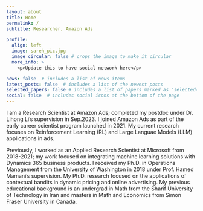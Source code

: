 ```yaml
---
layout: about
title: Home
permalink: /
subtitle: Researcher, Amazon Ads

profile:
  align: left
  image: sareh_pic.jpg
  image_circular: false # crops the image to make it circular
  more_info: >
    <p>Update this to have social network here</p>

news: false  # includes a list of news items
latest_posts: false  # includes a list of the newest posts
selected_papers: false # includes a list of papers marked as "selected={true}"
social: false  # includes social icons at the bottom of the page
---
```


I am a Research Scientist at Amazon Ads; completed my postdoc under Dr. Lihong Li’s supervision in Sep.2023. I joined Amazon Ads as part of the early career scientist program launched in 2021. My current research focuses on Reinforcement Learning (RL) and Large Languae Models (LLM) applications in ads.

Previously, I worked as an Applied Research Scientist at Microsoft from 2018-2021; my work focused on integrating machine learning solutions with Dynamics 365 business products. I received my Ph.D. in Operations Management from the University of Washington in 2018 under Prof. Hamed Mamani’s supervision. My Ph.D. research focused on the applications of contextual bandits in dynamic pricing and online advertising. My previous educational background is an undergrad in Math from the Sharif University of Technology in Iran and masters in Math and Economics from Simon Fraser University in Canada.
